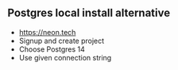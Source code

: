 ## Postgres local install alternative
- https://neon.tech
- Signup and create project
- Choose Postgres 14
- Use given connection string

